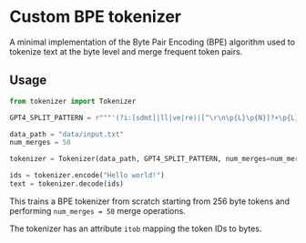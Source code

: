 # Custom BPE tokenizer

A minimal implementation of the Byte Pair Encoding (BPE) algorithm used to tokenize text at the byte level and merge frequent token pairs.

## Usage

```python
from tokenizer import Tokenizer

GPT4_SPLIT_PATTERN = r"""'(?i:[sdmt]|ll|ve|re)|[^\r\n\p{L}\p{N}]?+\p{L}+|\p{N}{1,3}| ?[^\s\p{L}\p{N}]++[\r\n]*|\s*[\r\n]|\s+(?!\S)|\s+"""

data_path = "data/input.txt"
num_merges = 50

tokenizer = Tokenizer(data_path, GPT4_SPLIT_PATTERN, num_merges=num_merges)

ids = tokenizer.encode("Hello world!")
text = tokenizer.decode(ids)

```

This trains a BPE tokenizer from scratch starting from 256 byte tokens and performing `num_merges = 50` merge operations.

The tokenizer has an attribute `itob` mapping the token IDs to bytes.